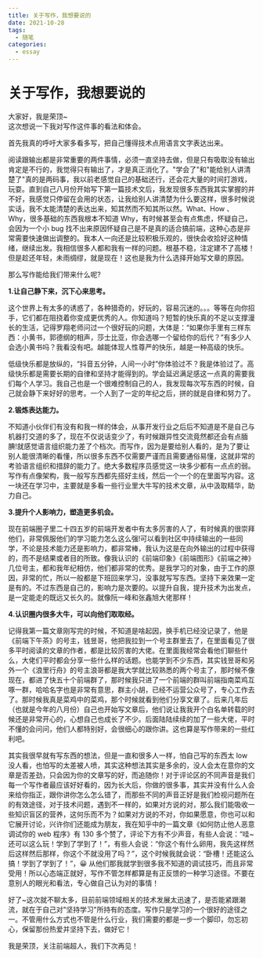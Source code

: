 ```yaml
---
title: 关于写作，我想要说的
date: 2021-10-28
tags:
  - 随笔
categories:
  - essay
---
```


# 关于写作，我想要说的

大家好，我是荣顶~  
这次想说一下我对写作这件事的看法和体会。

首先我真的呼吁大家多看多写，把自己懂得技术点用语言文字表达出来。

阅读跟输出都是非常重要的两件事情，必须一直坚持去做，但是只有吸取没有输出肯定是不行的，我觉得只有输出了，才是真正消化了。"学会了"和"能给别人讲清楚了"真的是两码事，我以前老感觉自己的基础还行，还会花大量的时间打游戏，玩耍。直到自己八月份开始写下第一篇技术文后，我发现很多东西我其实掌握的并不好，我感觉只停留在会用的状态，让我给别人讲清楚为什么要这样，很多时候说实话，我不太能清楚的表达出来，知其然而不知其所以然。What、How 、Why，很多基础的东西我根本不知道 Why，有时候甚至会有点焦虑，怀疑自己，会因为一个小 bug 找不出来原因怀疑自己是不是真的适合搞前端，这种心态是非常需要快速做出调整的。我本人一向还是比较积极乐观的，很快会收拾好这种情绪，继续出发。我相信很多人都和我有一样的问题。根基不稳，注定建不了高楼！但是趁还年轻，未雨绸缪，就是现在！这也是我为什么选择开始写文章的原因。

那么写作能给我们带来什么呢?

**1.让自己静下来，沉下心来思考。**

这个世界上有太多的诱惑了，各种猎奇的，好玩的，容易沉迷的。。。等等在向你招手，它们都在阻挠着你变成更优秀的人。你知道吗？短暂的快乐真的不足以支撑漫长的生活，记得罗翔老师问过一个很好玩的问题，大体是：“如果你手里有三样东西：小黄书，郭德纲的相声，莎士比亚，你会选哪一个留给你的后代？”有多少人会选小黄书吗？我看没有吧。越能体现人性尊严的快乐，越是一种高级的快乐。

低级快乐都是放纵的，“抖音五分钟，人间一小时”你体验过不？我是体验过了。高级快乐都是需要长期的自律和坚持才能得到的。学会延迟满足感这一点真的需要我们每个人学习。我自己也是一个很难控制自己的人，我发现每次写东西的时候，自己就会静下来好好的思考。一个人到了一定的年纪之后，拼的就是自律和努力了。

**2.锻炼表达能力。**

不知道小伙伴们有没有和我一样的体会，从事开发行业之后后不知道是不是自己与机器打交道的多了，现在不仅说话变少了，有时候跟异性交流竟然都还会有点腼腆!就感觉语言组织能力差了个档次。而写作，因为是要给别人看的，是为了要让别人能很清晰的看懂，所以很多东西不仅需要严谨而且需要通俗易懂，这就非常的考验语言组织和措辞的能力了。绝大多数程序员感觉这一块多少都有一点点的弱。写作有点像架构，我一般写东西都先搭好主线，然后一个一个的在里面写内容。这一块还在学习中，主要就是多看一些行业里大牛写的技术文章，从中汲取精华，助力自己。

**3.提升个人影响力，塑造更多机会。**

现在前端圈子里二十四五岁的前端开发者中有太多厉害的人了，有时候真的很崇拜他们，非常佩服他们的学习能力怎么这么强!可以看到社区中持续输出的一些同学，不论是技术能力还是影响力，都非常棒，我认为这是在向外输出的过程中获得的，而不是结果或者目的所致。像我认识的《前端印象》《前端图形》《前端之神》几位号主，都和我年纪相仿，他们都非常的优秀。是我学习的对象，由于工作的原因，非常的忙，所以一般都是下班回来学习，没事就写写东西。坚持下来效果一定是有的。不过东西是自己的，影响力是次要的。以提升自我，提升技术为出发点，是一定能走的既远又长久的。就像阮一峰和张鑫旭大佬那样！

**4.认识圈内很多大牛，可以向他们取取经。**

记得我第一篇文章刚写完的时候，不知道是啥起因，换手机已经没记录了，他是《前端下午茶》的号主，钱昱哥，他把我拉到一个号主群里去了，在里面看见了很多平时阅读的文章的作者，都是比较厉害的大佬。在里面我经常会看他们聊些什么，大佬们平时都会分享一些什么样的话题。也能学到不少东西，其实钱昱哥和另外一个《浪里行舟》的号主浪哥都是我大学就比较熟悉的两个号主了，那时候不像现在，都进了快五十个前端群了，那时候我只进了一个前端的群叫前端指南菜鸡互啄一群，哈哈名字也是非常有意思，群主小胡，已经不运营公众号了，专心工作去了。那时候我真是菜鸡中的菜鸡，那个时候就看到他们分享文章了。后来几年后（也就是今年的八月份）自己也开始写文章后，他们说让我我开个白名单转载的时候还是非常开心的，心想自己也成长了不少。后面陆陆续续的加了一些大佬，平时不懂的会问问，他们人都特别好，会很细心的跟你讲。这也算是写作带来的一些红利吧。

其实我很早就有写东西的想法，但是一直和很多人一样，怕自己写的东西太 low 没人看，也怕写的太差被人喷，其实这种想法其实是多余的，没人会太在意你的文章是否差劲，只会因为你的文章写的好，而追随你！对于评论区的不同声音是我们每一个写作者最应该好好看的，因为长大后，你做的很多事，其实并没有什么人会来给你指正，跟你讲你怎么怎么错了，而那些不同的声音正好是我们检视问题所在的有效途径，对于技术问题，遇到不一样的，如果对方说的对，那么我们能吸收一些知识盲区的营养，这何乐而不为？如果对方说的不对，你如果愿意，你也可以和它展开讨论，兴许你们还能成为朋友，我在知乎中的一篇文章《如何防止他人恶意调试你的 web 程序》有 130 多个赞了，评论下方有不少声音，有些人会说：“哇~还可以这么玩！学到了学到了！”，有些人会说：“你这个有什么卵用，我先这样然后这样然后那样，你这个不就没用了吗？”，这个时候我就会说：“卧槽！还能这么搞！学到了学到了！”，😀 从他们那我就学到很多我不知道的调试技巧，而且非常受用！所以心态端正就好，写作不管怎样都算是有正反馈的一种学习途径。不要在意别人的眼光和看法，专心做自己认为对的事情！

好了~这次就不聊太多，目前前端领域相关的技术发展太迅速了，是否能紧跟潮流，就在于自己对"坚持学习"所持有的态度。写作只是学习的一个很好的途径之一。不管用什么方式也不管是什么行业，我们需要的都是一步一个脚印，勿忘初心，保留那份热爱并坚持下去，做好它！

我是荣顶，关注前端超人，我们下次再见！
